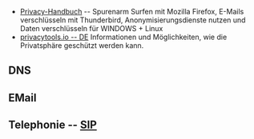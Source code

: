 

* [Privacy-Handbuch](https://www.privacy-handbuch.de/download/privacy-handbuch.pdf) -- Spurenarm Surfen mit Mozilla Firefox, E-Mails verschlüsseln mit Thunderbird, Anonymisierungsdienste nutzen und Daten verschlüsseln für WINDOWS + Linux
* [privacytools.io -- DE](https://privacytools.it-sec.rocks/) Informationen und Möglichkeiten, wie die Privatsphäre geschützt werden kann. 


## DNS


## EMail


## Telephonie -- [SIP](https://de.wikipedia.org/wiki/Session_Initiation_Protocol)


